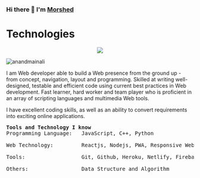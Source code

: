 ### Hi there 👋 I'm [Morshed](#)
<h1>Technologies</h1>
<p align="center">
  <a href="https://skillicons.dev">
    <img src="https://skillicons.dev/icons?i=js,ts,py,cs,nodejs,express,dotnet,django,flask,git,github,mongodb,react,redux,materialui,nextjs,tailwind,jest,nginx" />
  </a>
</p>
<img src="https://komarev.com/ghpvc/?username=riaadmorshed" alt="anandmainali" />
<div>
 <p>
I am  Web developer able to build a Web presence from the ground up - from concept, navigation, layout and programming. Skilled at writing well-designed, testable and efficient code using current best practices in Web development. Fast learner, hard worker and team player who is proficient in an array of scripting languages and multimedia Web tools.

I have excellent coding skills, as well as an ability to convert requirements into exciting online applications.
</p>
</div>
<pre>
<strong>Tools and Technology I know</strong>
Programming Language:   JavaScript, C++, Python </br>
Web Technology:         Reactjs, Nodejs, PWA, Responsive Web Design </br>
Tools:                  Git, Github, Heroku, Netlify, Firebase, MongoDB. </br>
Others:                 Data Structure and Algorithm </br>
</pre>
